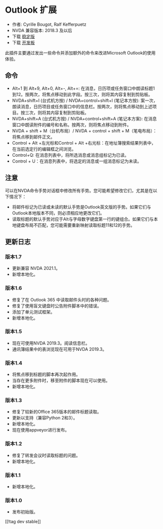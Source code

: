 # Outlook 扩展 #

* 作者: Cyrille Bougot, Ralf Kefferpuetz
* NVDA 兼容版本: 2018.3 及以后
* 下载 [稳定版][1]
* 下载 [开发板][2]

此插件主要通过发出一些命令并添加额外的命令来改进Microsoft Outlook的使用体验。

## 命令

* Alt+1 到 Alt+9, Alt+0, Alt+-, Alt+=:
  在消息，日历项或任务窗口中朗读标题1到12。按两次，将焦点移动到此字段。按三次，则将其内容复制到剪贴板。
* NVDA+shift+I (台式机方按) / NVDA+control+shift+I (笔记本方按):
  案一次，朗读消息，日历项目或任务窗口中的信息栏。按两次，则将焦点移动到上述项目。按三次，则将其内容复制到剪贴板。
* NVDA+shift+A (台式机方按) / NVDA+control+shift+A (笔记本方案):
  在消息窗口中朗读附件的编号和名称。按两次，则将焦点移动到附件。
* NVDA + shift + M（台机布局）/ NVDA + control + shift + M（笔电布局）：将焦点移到邮件正文。
* Control + Alt +左光标和Control + Alt +右光标：在地址簿搜索结果列表中，在当前选定行的编辑框之间浏览。
* Control+Q: 在消息列表中，将所选消息或消息组标记为已读。
* Control + U：在消息列表中，将选定的消息或一组消息标记为未读。

## 注意

可以在NVDA命令手势对话框中修改所有手势。您可能希望修改它们，尤其是在以下情况下：

* 将邮件标记为已读或未读的默认手势是Outlook英文版的手势。如果它们与Outlook本地版本不同，则必须相应地更改它们。
* 读取标题的默认手势对应于Alt与字母数字键盘第一行的键组合。如果它们与本地键盘布局不匹配，您可能需要重新映射读取标题11和12的手势。

## 更新日志

### 版本1.7

* 更新兼容 NVDA 2021.1。
* 新增本地化。

### 版本1.6

* 修复了在 Outlook 365 中读取邮件头时的各种问题。
* 修复了使用盲文键盘时公告附件脚本中的错误。
* 添加了单元测试框架。
* 新增本地化。

### 版本1.5

* 现在可使用NVDA 2019.3。阅读信息栏。
* 通讯簿结果中的表浏览现在可用于NVDA 2019.3。

### 版本1.4

* 将焦点移到标题的脚本再次起作用。
* 当存在更多附件时，移至附件的脚本现在可以使用。
* 新增本地化。

### 版本1.3

* 修复了较新的Office 365版本的邮件标题读取。
* 更新以支持（兼容Python 2和3）。
* 新增本地化。
* 现在使用appveyor进行发布。

### 版本1.2

* 修复了转发会议时读取标题的问题。
* 新增本地化。

### 版本1.1

* 新增本地化。

### 版本1.0

* 发布初始版。

[[!tag dev stable]]

[1]: https://addons.nvda-project.org/files/get.php?file=outlookextended

[2]: https://addons.nvda-project.org/files/get.php?file=outlookextended-dev
